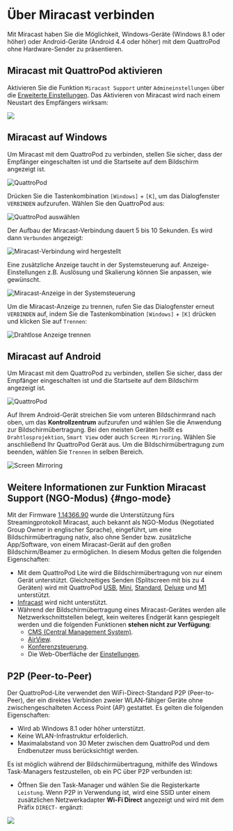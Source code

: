 # Über Miracast verbinden

Mit Miracast haben Sie die Möglichkeit, Windows-Geräte (Windows 8.1 oder höher) oder Android-Geräte (Android 4.4 oder höher) mit dem QuattroPod ohne Hardware-Sender zu präsentieren.

## Miracast mit QuattroPod aktivieren

Aktivieren Sie die Funktion `Miracast Support` unter `Admineinstellungen` über die [Erweiterte Einstellungen](adv.settings.md#Miracast). Das Aktivieren von Miracast wird nach einem Neustart des Empfängers wirksam:

![](/assets/img/Miracast.png)

## Miracast auf Windows

Um Miracast mit dem QuattroPod zu verbinden, stellen Sie sicher, dass der Empfänger eingeschalten ist und die Startseite auf dem Bildschirm angezeigt ist.

![QuattroPod](/assets/img/quattropod.lite.landingpage.png)

Drücken Sie die Tastenkombination `[Windows]` + `[K]`, um das Dialogfenster `VERBINDEN` aufzurufen. Wählen Sie den QuattroPod aus:

![QuattroPod auswählen](/assets/img/QP-Windows_Miracast_Select_Device.png)

Der Aufbau der Miracast-Verbindung dauert 5 bis 10 Sekunden. Es wird dann `Verbunden` angezeigt:

![Miracast-Verbindung wird hergestellt](/assets/img/QP-Windows_Miracast_connected.png)

Eine zusätzliche Anzeige taucht in der Systemsteuerung auf. Anzeige-Einstellungen z.B. Auslösung und Skalierung können Sie anpassen, wie gewünscht.

![Miracast-Anzeige in der Systemsteuerung](/assets/img/Miracast_Display.jpg)

Um die Miracast-Anzeige zu trennen, rufen Sie das Dialogfenster erneut `VERBINDEN` auf, indem Sie die Tastenkombination `[Windows]` + `[K]` drücken und klicken Sie auf `Trennen`:

![Drahtlose Anzeige trennen](/assets/img/QP-Windows_Miracast_Disconnect.png)

## Miracast auf Android

Um Miracast mit dem QuattroPod zu verbinden, stellen Sie sicher, dass der Empfänger eingeschalten ist und die Startseite auf dem Bildschirm angezeigt ist.

![QuattroPod](/assets/img/quattropod.lite.landingpage.png)

Auf Ihrem Android-Gerät streichen Sie vom unteren Bildschirmrand nach oben, um das **Kontrollzentrum** aufzurufen und wählen Sie die Anwendung zur Bildschirmübertragung. Bei den meisten Geräten heißt es `Drahtlosprojektion`, `Smart View` oder auch `Screen Mirroring`. Wählen Sie anschließend Ihr QuattroPod Gerät aus. Um die Bildschirmübertragung zum beenden, wählen Sie `Trennen` in selben Bereich.

![Screen Mirroring](/assets/img/miracast.android.png)

## Weitere Informationen zur Funktion Miracast Support (NGO-Modus) {#ngo-mode}

Mit der Firmware [1.14366.90](whatsnew.md#20220302-11436690) wurde die Unterstützung fürs Streamingprotokoll Miracast, auch bekannt als NGO-Modus (Negotiated Group Owner in englischer Sprache), eingeführt, um eine Bildschirmübertragung nativ, also ohne Sender bzw. zusätzliche App/Software, von einem Miracast-Gerät auf den großen Bildschirm/Beamer zu ermöglichen. In diesem Modus gelten die folgenden Eigenschaften:

* Mit dem QuattroPod Lite wird die Bildschirmübertragung von nur einem Gerät unterstützt. Gleichzeitiges Senden (Splitscreen mit bis zu 4 Geräten) wird mit QuattroPod [USB](https://www.quattropod.de/usb.php), [Mini](https://www.quattropod.de/mini.php), [Standard](https://www.quattropod.de/standard.php), [Deluxe](https://www.quattropod.de/deluxe.php) und [M1](https://www.quattropod.de/m1.php) unterstützt.
* [Infracast](https://docs.microsoft.com/de-de/surface-hub/miracast-over-infrastructure) wird nicht unterstützt.
* Während der Bildschirmübertragung eines Miracast-Gerätes werden alle Netzwerkschnittstellen belegt, kein weiteres Endgerät kann gespiegelt werden und die folgenden Funktionen **stehen nicht zur Verfügung**:
	* [CMS (Central Management System)](cms.md).
    * [AirView](airview.md).
    * [Konferenzsteuerung](conference-control.md).
    * Die Web-Oberfläche der [Einstellungen](adv.settings.md).

## P2P (Peer-to-Peer)

Der QuattroPod-Lite verwendet den WiFi-Direct-Standard P2P (Peer-to-Peer), der ein direktes Verbinden zweier WLAN-fähiger Geräte ohne zwischengeschalteten Access Point (AP) gestattet. Es gelten die folgenden Eigenschaften:

* Wird ab Windows 8.1 oder höher unterstützt.
* Keine WLAN-Infrastruktur erfolderlich.
* Maximalabstand von 30 Meter zwischen dem QuattroPod und dem Endbenutzer muss berücksichtigt werden.

Es ist möglich während der Bildschirmübertragung, mithilfe des Windows Task-Managers festzustellen, ob ein PC über P2P verbunden ist: 

* Öffnen Sie den Task-Manager und wählen Sie die Registerkarte `Leistung`. Wenn P2P in Verwendung ist, wird eine SSID unter einem zusätzlichen Netzwerkadapter **Wi-Fi Direct** angezeigt und wird mit dem Präfix `DIRECT-` ergänzt:

![](/assets/img/ngo_quattropod_lite.png)

